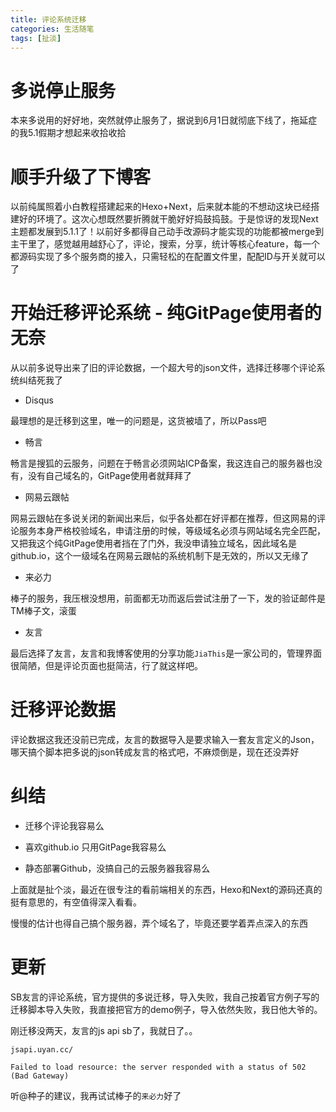 ```yaml
---
title: 评论系统迁移
categories: 生活随笔
tags: [扯淡]
---
```


# 多说停止服务

本来多说用的好好地，突然就停止服务了，据说到6月1日就彻底下线了，拖延症的我5.1假期才想起来收拾收拾

# 顺手升级了下博客

以前纯属照着小白教程搭建起来的Hexo+Next，后来就本能的不想动这块已经搭建好的环境了。这次心想既然要折腾就干脆好好捣鼓捣鼓。于是惊讶的发现Next主题都发展到5.1.1了！以前好多都得自己动手改源码才能实现的功能都被merge到主干里了，感觉越用越舒心了，评论，搜索，分享，统计等核心feature，每一个都源码实现了多个服务商的接入，只需轻松的在配置文件里，配配ID与开关就可以了

# 开始迁移评论系统 - 纯GitPage使用者的无奈

从以前多说导出来了旧的评论数据，一个超大号的json文件，选择迁移哪个评论系统纠结死我了

- Disqus

最理想的是迁移到这里，唯一的问题是，这货被墙了，所以Pass吧

- 畅言

畅言是搜狐的云服务，问题在于畅言必须网站ICP备案，我这连自己的服务器也没有，没有自己域名的，GitPage使用者就拜拜了

- 网易云跟帖

网易云跟帖在多说关闭的新闻出来后，似乎各处都在好评都在推荐，但这网易的评论服务本身严格校验域名，申请注册的时候，等级域名必须与网站域名完全匹配，又把我这个纯GitPage使用者挡在了门外，我没申请独立域名，因此域名是github.io，这个一级域名在网易云跟帖的系统机制下是无效的，所以又无缘了

- 来必力

棒子的服务，我压根没想用，前面都无功而返后尝试注册了一下，发的验证邮件是TM棒子文，滚蛋

- 友言

最后选择了友言，友言和我博客使用的分享功能`JiaThis`是一家公司的，管理界面很简陋，但是评论页面也挺简洁，行了就这样吧。

# 迁移评论数据

评论数据这我还没前已完成，友言的数据导入是要求输入一套友言定义的Json，哪天搞个脚本把多说的json转成友言的格式吧，不麻烦倒是，现在还没弄好


# 纠结

- 迁移个评论我容易么

- 喜欢github.io 只用GitPage我容易么

- 静态部署Github，没搞自己的云服务器我容易么

上面就是扯个淡，最近在很专注的看前端相关的东西，Hexo和Next的源码还真的挺有意思的，有空值得深入看看。

慢慢的估计也得自己搞个服务器，弄个域名了，毕竟还要学着弄点深入的东西

# 更新

SB友言的评论系统，官方提供的多说迁移，导入失败，我自己按着官方例子写的迁移脚本导入失败，我直接把官方的demo例子，导入依然失败，我日他大爷的。

刚迁移没两天，友言的js api sb了，我就日了。。
```
jsapi.uyan.cc/ 

Failed to load resource: the server responded with a status of 502 (Bad Gateway)
```

听@种子的建议，我再试试棒子的`来必力`好了